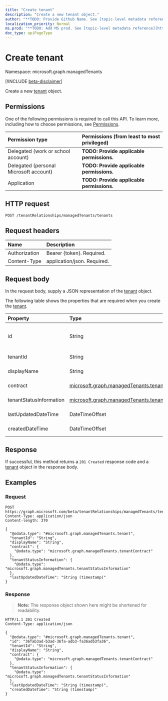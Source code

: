 ```yaml
---
title: "Create tenant"
description: "Create a new tenant object."
author: "**TODO: Provide Github Name. See [topic-level metadata reference](https://msgo.azurewebsites.net/add/document/guidelines/metadata.html#topic-level-metadata)**"
localization_priority: Normal
ms.prod: "**TODO: Add MS prod. See [topic-level metadata reference](https://msgo.azurewebsites.net/add/document/guidelines/metadata.html#topic-level-metadata)**"
doc_type: apiPageType
---
```


# Create tenant
Namespace: microsoft.graph.managedTenants

[!INCLUDE [beta-disclaimer](../../includes/beta-disclaimer.md)]

Create a new [tenant](../resources/managedtenants-tenant.md) object.

## Permissions
One of the following permissions is required to call this API. To learn more, including how to choose permissions, see [Permissions](/graph/permissions-reference).

|Permission type|Permissions (from least to most privileged)|
|:---|:---|
|Delegated (work or school account)|**TODO: Provide applicable permissions.**|
|Delegated (personal Microsoft account)|**TODO: Provide applicable permissions.**|
|Application|**TODO: Provide applicable permissions.**|

## HTTP request

<!-- {
  "blockType": "ignored"
}
-->
``` http
POST /tenantRelationships/managedTenants/tenants
```

## Request headers
|Name|Description|
|:---|:---|
|Authorization|Bearer {token}. Required.|
|Content-Type|application/json. Required.|

## Request body
In the request body, supply a JSON representation of the [tenant](../resources/managedtenants-tenant.md) object.

The following table shows the properties that are required when you create the [tenant](../resources/managedtenants-tenant.md).

|Property|Type|Description|
|:---|:---|:---|
|id|String|**TODO: Add Description** Inherited from [entity](../resources/managedtenants-entity.md)|
|tenantId|String|**TODO: Add Description**|
|displayName|String|**TODO: Add Description**|
|contract|[microsoft.graph.managedTenants.tenantContract](../resources/managedtenants-tenantcontract.md)|**TODO: Add Description**|
|tenantStatusInformation|[microsoft.graph.managedTenants.tenantStatusInformation](../resources/managedtenants-tenantstatusinformation.md)|**TODO: Add Description**|
|lastUpdatedDateTime|DateTimeOffset|**TODO: Add Description**|
|createdDateTime|DateTimeOffset|**TODO: Add Description**|



## Response

If successful, this method returns a `201 Created` response code and a [tenant](../resources/managedtenants-tenant.md) object in the response body.

## Examples

### Request
<!-- {
  "blockType": "request",
  "name": "create_tenant_from_"
}
-->
``` http
POST https://graph.microsoft.com/beta/tenantRelationships/managedTenants/tenants
Content-Type: application/json
Content-length: 370

{
  "@odata.type": "#microsoft.graph.managedTenants.tenant",
  "tenantId": "String",
  "displayName": "String",
  "contract": {
    "@odata.type": "microsoft.graph.managedTenants.tenantContract"
  },
  "tenantStatusInformation": {
    "@odata.type": "microsoft.graph.managedTenants.tenantStatusInformation"
  },
  "lastUpdatedDateTime": "String (timestamp)"
}
```


### Response
>**Note:** The response object shown here might be shortened for readability.
<!-- {
  "blockType": "response",
  "truncated": true,
  "@odata.type": "microsoft.graph.managedTenants.tenant"
}
-->
``` http
HTTP/1.1 201 Created
Content-Type: application/json

{
  "@odata.type": "#microsoft.graph.managedTenants.tenant",
  "id": "36fab3ad-b3ad-36fa-adb3-fa36adb3fa36",
  "tenantId": "String",
  "displayName": "String",
  "contract": {
    "@odata.type": "microsoft.graph.managedTenants.tenantContract"
  },
  "tenantStatusInformation": {
    "@odata.type": "microsoft.graph.managedTenants.tenantStatusInformation"
  },
  "lastUpdatedDateTime": "String (timestamp)",
  "createdDateTime": "String (timestamp)"
}
```

